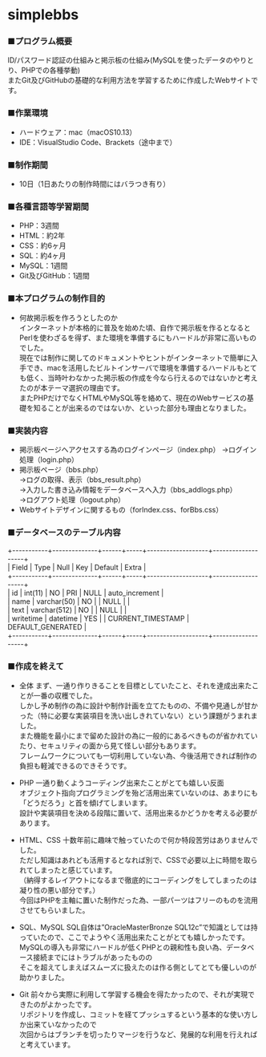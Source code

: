 # simplebbs
### ■プログラム概要   
ID/パスワード認証の仕組みと掲示板の仕組み(MySQLを使ったデータのやりとり、PHPでの各種挙動)  
またGit及びGitHubの基礎的な利用方法を学習するために作成したWebサイトです。  
  
### ■作業環境  
* ハードウェア：mac（macOS10.13）  
* IDE：VisualStudio Code、Brackets（途中まで）  
  
### ■制作期間  
* 10日（1日あたりの制作時間にはバラつき有り）  
  
### ■各種言語等学習期間  
* PHP：3週間
* HTML：約2年
* CSS：約6ヶ月
* SQL：約4ヶ月
* MySQL：1週間
* Git及びGitHub：1週間
  
### ■本プログラムの制作目的  
* 何故掲示板を作ろうとしたのか  
インターネットが本格的に普及を始めた頃、自作で掲示板を作るとなるとPerlを使わざるを得ず、また環境を準備するにもハードルが非常に高いものでした。  
現在では制作に関してのドキュメントやヒントがインターネットで簡単に入手でき、macを活用したビルトインサーバで環境を準備するハードルもとても低く、当時叶わなかった掲示板の作成を今なら行えるのではないかと考えたのが本テーマ選択の理由です。  
またPHPだけでなくHTMLやMySQL等を絡めて、現在のWebサービスの基礎を知ることが出来るのではないか、といった部分も理由となりました。  
  
### ■実装内容  
* 掲示板ページへアクセスする為のログインページ（index.php）
  ->ログイン処理（login.php）  
* 掲示板ページ（bbs.php）  
  ->ログの取得、表示（bbs_result.php）  
  ->入力した書き込み情報をデータベースへ入力（bbs_addlogs.php）  
  ->ログアウト処理（logout.php）  
* Webサイトデザインに関するもの（forIndex.css、forBbs.css）  
  
### ■データベースのテーブル内容
+-----------+--------------+------+-----+-------------------+-------------------+  
| Field     | Type         | Null | Key | Default           | Extra             |  
+-----------+--------------+------+-----+-------------------+-------------------+  
| id        | int(11)      | NO   | PRI | NULL              | auto_increment    |  
| name      | varchar(50)  | NO   |     | NULL              |                   |  
| text      | varchar(512) | NO   |     | NULL              |                   |  
| writetime | datetime     | YES  |     | CURRENT_TIMESTAMP | DEFAULT_GENERATED |  
+-----------+--------------+------+-----+-------------------+-------------------+  
  
### ■作成を終えて
* 全体
まず、一通り作りきることを目標としていたこと、それを達成出来たことが一番の収穫でした。  
しかし予め制作の為に設計や制作計画を立てたものの、不備や見通しが甘かった（特に必要な実装項目を洗い出しきれていない）という課題がうまれました。  
また機能を最小にまで留めた設計の為に一般的にあるべきものが省かれていたり、セキュリティの面から見て怪しい部分もあります。  
フレームワークについても一切利用していない為、今後活用できれば制作の負担も軽減できるのできそうです。  
  
* PHP
一通り動くようコーディング出来たことがとても嬉しい反面  
オブジェクト指向プログラミングを殆ど活用出来ていないのは、あまりにも「どうだろう」と首を傾げてしまいます。  
設計や実装項目を決める段階に置いて、活用出来るかどうかを考える必要があります。  
  
* HTML、CSS
十数年前に趣味で触っていたので何か特段苦労はありませんでした。  
ただし知識はあれども活用するとなれば別で、CSSで必要以上に時間を取られてしまったと感じています。  
（納得するレイアウトになるまで徹底的にコーディングをしてしまったのは凝り性の悪い部分です。）  
今回はPHPを主軸に置いた制作だった為、一部パーツはフリーのものを流用させてもらいました。  
  
* SQL、MySQL
SQL自体は”OracleMasterBronze SQL12c”で知識としては持っていたので、ここでようやく活用出来たことがとても嬉しかったです。  
MySQLの導入も非常にハードルが低くPHPとの親和性も良い為、データベース接続までにはトラブルがあったものの  
そこを超えてしまえばスムーズに扱えたのは作る側としてとても優しいのが助かりました。  
  
* Git
前々から実際に利用して学習する機会を得たかったので、それが実現できたのがよかったです。  
リポジトリを作成し、コミットを経てプッシュするという基本的な使い方しか出来ていなかったので  
次回からはブランチを切ったりマージを行うなど、発展的な利用を行えればと考えています。  
